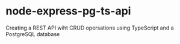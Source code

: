 # node-express-pg-ts-api
Creating a REST API wiht CRUD opersations using TypeScript and a PostgreSQL database
